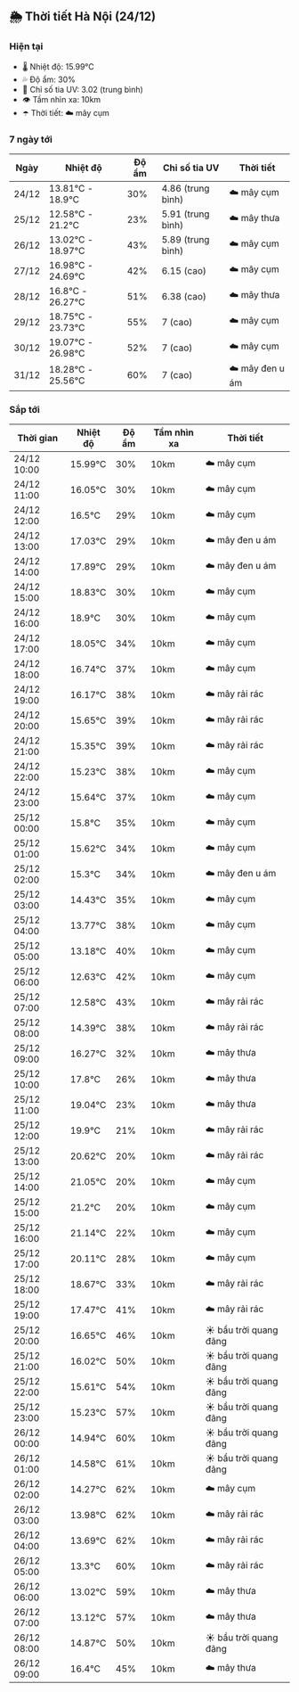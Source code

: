 ## 🌦️ Thời tiết Hà Nội (24/12)

### Hiện tại

- 🌡️ Nhiệt độ: 15.99℃
- 💦 Độ ẩm: 30%
- 🌟 Chỉ số tia UV: 3.02 (trung bình)
- 👁️ Tầm nhìn xa: 10km
- ☂️ Thời tiết: ☁️ mây cụm

### 7 ngày tới

| Ngày | Nhiệt độ | Độ ẩm | Chỉ số tia UV | Thời tiết |
| --- | --- | --- | --- | --- |
| 24/12 | 13.81℃ - 18.9℃ | 30% | 4.86 (trung bình) | ☁️ mây cụm |
| 25/12 | 12.58℃ - 21.2℃ | 23% | 5.91 (trung bình) | ☁️ mây thưa |
| 26/12 | 13.02℃ - 18.97℃ | 43% | 5.89 (trung bình) | ☁️ mây cụm |
| 27/12 | 16.98℃ - 24.69℃ | 42% | 6.15 (cao) | ☁️ mây cụm |
| 28/12 | 16.8℃ - 26.27℃ | 51% | 6.38 (cao) | ☁️ mây thưa |
| 29/12 | 18.75℃ - 23.73℃ | 55% | 7 (cao) | ☁️ mây cụm |
| 30/12 | 19.07℃ - 26.98℃ | 52% | 7 (cao) | ☁️ mây cụm |
| 31/12 | 18.28℃ - 25.56℃ | 60% | 7 (cao) | ☁️ mây đen u ám |

### Sắp tới

| Thời gian | Nhiệt độ | Độ ẩm | Tầm nhìn xa | Thời tiết |
| --- | --- | --- | --- | --- |
| 24/12 10:00 | 15.99℃ | 30% | 10km | ☁️ mây cụm |
| 24/12 11:00 | 16.05℃ | 30% | 10km | ☁️ mây cụm |
| 24/12 12:00 | 16.5℃ | 29% | 10km | ☁️ mây cụm |
| 24/12 13:00 | 17.03℃ | 29% | 10km | ☁️ mây đen u ám |
| 24/12 14:00 | 17.89℃ | 29% | 10km | ☁️ mây đen u ám |
| 24/12 15:00 | 18.83℃ | 30% | 10km | ☁️ mây cụm |
| 24/12 16:00 | 18.9℃ | 30% | 10km | ☁️ mây cụm |
| 24/12 17:00 | 18.05℃ | 34% | 10km | ☁️ mây cụm |
| 24/12 18:00 | 16.74℃ | 37% | 10km | ☁️ mây cụm |
| 24/12 19:00 | 16.17℃ | 38% | 10km | ☁️ mây rải rác |
| 24/12 20:00 | 15.65℃ | 39% | 10km | ☁️ mây rải rác |
| 24/12 21:00 | 15.35℃ | 39% | 10km | ☁️ mây rải rác |
| 24/12 22:00 | 15.23℃ | 38% | 10km | ☁️ mây cụm |
| 24/12 23:00 | 15.64℃ | 37% | 10km | ☁️ mây cụm |
| 25/12 00:00 | 15.8℃ | 35% | 10km | ☁️ mây cụm |
| 25/12 01:00 | 15.62℃ | 34% | 10km | ☁️ mây cụm |
| 25/12 02:00 | 15.3℃ | 34% | 10km | ☁️ mây đen u ám |
| 25/12 03:00 | 14.43℃ | 35% | 10km | ☁️ mây cụm |
| 25/12 04:00 | 13.77℃ | 38% | 10km | ☁️ mây cụm |
| 25/12 05:00 | 13.18℃ | 40% | 10km | ☁️ mây cụm |
| 25/12 06:00 | 12.63℃ | 42% | 10km | ☁️ mây cụm |
| 25/12 07:00 | 12.58℃ | 43% | 10km | ☁️ mây rải rác |
| 25/12 08:00 | 14.39℃ | 38% | 10km | ☁️ mây rải rác |
| 25/12 09:00 | 16.27℃ | 32% | 10km | ☁️ mây thưa |
| 25/12 10:00 | 17.8℃ | 26% | 10km | ☁️ mây thưa |
| 25/12 11:00 | 19.04℃ | 23% | 10km | ☁️ mây thưa |
| 25/12 12:00 | 19.9℃ | 21% | 10km | ☁️ mây rải rác |
| 25/12 13:00 | 20.62℃ | 20% | 10km | ☁️ mây rải rác |
| 25/12 14:00 | 21.05℃ | 20% | 10km | ☁️ mây cụm |
| 25/12 15:00 | 21.2℃ | 20% | 10km | ☁️ mây cụm |
| 25/12 16:00 | 21.14℃ | 22% | 10km | ☁️ mây cụm |
| 25/12 17:00 | 20.11℃ | 28% | 10km | ☁️ mây cụm |
| 25/12 18:00 | 18.67℃ | 33% | 10km | ☁️ mây rải rác |
| 25/12 19:00 | 17.47℃ | 41% | 10km | ☁️ mây rải rác |
| 25/12 20:00 | 16.65℃ | 46% | 10km | ☀️ bầu trời quang đãng |
| 25/12 21:00 | 16.02℃ | 50% | 10km | ☀️ bầu trời quang đãng |
| 25/12 22:00 | 15.61℃ | 54% | 10km | ☀️ bầu trời quang đãng |
| 25/12 23:00 | 15.23℃ | 57% | 10km | ☀️ bầu trời quang đãng |
| 26/12 00:00 | 14.94℃ | 60% | 10km | ☀️ bầu trời quang đãng |
| 26/12 01:00 | 14.58℃ | 61% | 10km | ☀️ bầu trời quang đãng |
| 26/12 02:00 | 14.27℃ | 62% | 10km | ☁️ mây cụm |
| 26/12 03:00 | 13.98℃ | 62% | 10km | ☁️ mây rải rác |
| 26/12 04:00 | 13.69℃ | 62% | 10km | ☁️ mây rải rác |
| 26/12 05:00 | 13.3℃ | 60% | 10km | ☁️ mây rải rác |
| 26/12 06:00 | 13.02℃ | 59% | 10km | ☁️ mây thưa |
| 26/12 07:00 | 13.12℃ | 57% | 10km | ☁️ mây thưa |
| 26/12 08:00 | 14.87℃ | 50% | 10km | ☀️ bầu trời quang đãng |
| 26/12 09:00 | 16.4℃ | 45% | 10km | ☁️ mây thưa |
